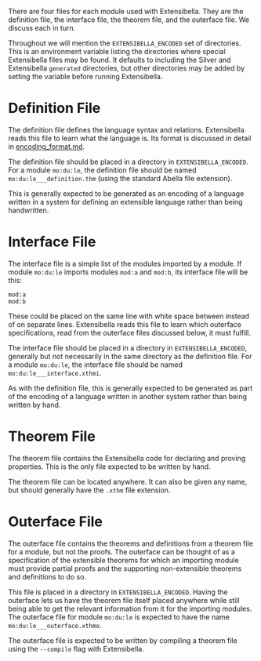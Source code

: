 
There are four files for each module used with Extensibella.  They are
the definition file, the interface file, the theorem file, and the
outerface file.  We discuss each in turn.

Throughout we will mention the `EXTENSIBELLA_ENCODED` set of
directories.  This is an environment variable listing the directories
where special Extensibella files may be found.  It defaults to
including the Silver and Extensibella `generated` directories, but
other directories may be added by setting the variable before running
Extensibella.




Definition File
======================================================================
The definition file defines the language syntax and relations.
Extensibella reads this file to learn what the language is.  Its
format is discussed in detail in [encoding_format.md]().

The definition file should be placed in a directory in
`EXTENSIBELLA_ENCODED`.  For a module `mo:du:le`, the definition file
should be named `mo:du:le___definition.thm` (using the standard Abella
file extension).

This is generally expected to be generated as an encoding of a
language written in a system for defining an extensible language
rather than being handwritten.




Interface File
======================================================================
The interface file is a simple list of the modules imported by a
module.  If module `mo:du:le` imports modules `mod:a` and `mod:b`, its
interface file will be this:
```
mod:a
mod:b
```
These could be placed on the same line with white space between
instead of on separate lines.  Extensibella reads this file to learn
which outerface specifications, read from the outerface files
discussed below, it must fulfill.

The interface file should be placed in a directory in
`EXTENSIBELLA_ENCODED`, generally but not necessarily in the same
directory as the definition file.  For a module `mo:du:le`, the
interface file should be named `mo:du:le___interface.xthmi`.

As with the definition file, this is generally expected to be
generated as part of the encoding of a language written in another
system rather than being written by hand.




Theorem File
======================================================================
The theorem file contains the Extensibella code for declaring and
proving properties.  This is the only file expected to be written by
hand.

The theorem file can be located anywhere.  It can also be given any
name, but should generally have the `.xthm` file extension.




Outerface File
======================================================================
The outerface file contains the theorems and definitions from a
theorem file for a module, but not the proofs.  The outerface can be
thought of as a specification of the extensible theorems for which an
importing module must provide partial proofs and the supporting
non-extensible theorems and definitions to do so.

This file is placed in a directory in `EXTENSIBELLA_ENCODED`.  Having
the outerface lets us have the theorem file itself placed anywhere
while still being able to get the relevant information from it for the
importing modules.  The outerface file for module `mo:du:le` is
expected to have the name `mo:du:le___outerface.xthmo`.

The outerface file is expected to be written by compiling a theorem
file using the `--compile` flag with Extensibella.
